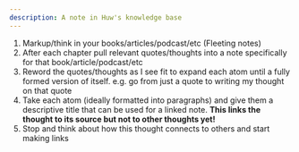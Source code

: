```yaml
---
description: A note in Huw's knowledge base
---
```


1. Markup/think in your books/articles/podcast/etc (Fleeting notes)
2. After each chapter pull relevant quotes/thoughts into a note specifically for that book/article/podcast/etc
3. Reword the quotes/thoughts as I see fit to expand each atom until a fully formed version of itself. e.g. go from just a quote to writing my thought on that quote
4. Take each atom (ideally formatted into paragraphs) and give them a descriptive title that can be used for a linked note. **This links the thought to its source but not to other thoughts yet!**
5. Stop and think about how this thought connects to others and start making links